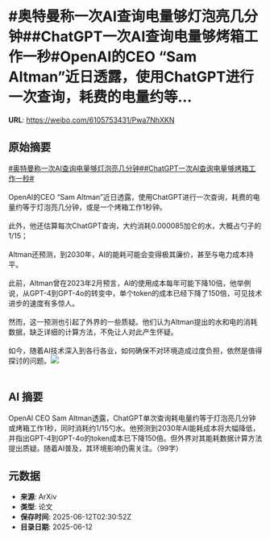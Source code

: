 # #奥特曼称一次AI查询电量够灯泡亮几分钟##ChatGPT一次AI查询电量够烤箱工作一秒#OpenAI的CEO “Sam Altman”近日透露，使用ChatGPT进行一次查询，耗费的电量约等...

**URL**: https://weibo.com/6105753431/Pwa7NhXKN

## 原始摘要

<a href="https://m.weibo.cn/search?containerid=231522type%3D1%26t%3D10%26q%3D%23%E5%A5%A5%E7%89%B9%E6%9B%BC%E7%A7%B0%E4%B8%80%E6%AC%A1AI%E6%9F%A5%E8%AF%A2%E7%94%B5%E9%87%8F%E5%A4%9F%E7%81%AF%E6%B3%A1%E4%BA%AE%E5%87%A0%E5%88%86%E9%92%9F%23&amp;extparam=%23%E5%A5%A5%E7%89%B9%E6%9B%BC%E7%A7%B0%E4%B8%80%E6%AC%A1AI%E6%9F%A5%E8%AF%A2%E7%94%B5%E9%87%8F%E5%A4%9F%E7%81%AF%E6%B3%A1%E4%BA%AE%E5%87%A0%E5%88%86%E9%92%9F%23" data-hide=""><span class="surl-text">#奥特曼称一次AI查询电量够灯泡亮几分钟#</span></a><a href="https://m.weibo.cn/search?containerid=231522type%3D1%26t%3D10%26q%3D%23ChatGPT%E4%B8%80%E6%AC%A1AI%E6%9F%A5%E8%AF%A2%E7%94%B5%E9%87%8F%E5%A4%9F%E7%83%A4%E7%AE%B1%E5%B7%A5%E4%BD%9C%E4%B8%80%E7%A7%92%23&amp;extparam=%23ChatGPT%E4%B8%80%E6%AC%A1AI%E6%9F%A5%E8%AF%A2%E7%94%B5%E9%87%8F%E5%A4%9F%E7%83%A4%E7%AE%B1%E5%B7%A5%E4%BD%9C%E4%B8%80%E7%A7%92%23" data-hide=""><span class="surl-text">#ChatGPT一次AI查询电量够烤箱工作一秒#</span></a><br><br>OpenAI的CEO “Sam Altman”近日透露，使用ChatGPT进行一次查询，耗费的电量约等于灯泡亮几分钟，或是一个烤箱工作1秒钟。<br><br>此外，他还估算每次ChatGPT查询，大约消耗0.000085加仑的水，大概占勺子的1/15；<br><br>Altman还预测，到2030年，AI的能耗可能会变得极其廉价，甚至与电力成本持平。<br><br>此前，Altman曾在2023年2月预言，AI的使用成本每年可能下降10倍，他举例说，从GPT-4到GPT-4o的转变中，单个token的成本已经下降了150倍，可见技术进步的速度有多惊人。<br><br>然而，这一预测也引起了外界的一些质疑。他们认为Altman提出的水和电的消耗数据，缺乏详细的计算方法，不免让人对此产生怀疑。<br><br>如今，随着AI技术深入到各行各业，如何确保不对环境造成过度负担，依然是值得探讨的问题。<img style="" src="https://tvax4.sinaimg.cn/large/006Fd7o3gy1i2cbmtk57nj31jk14xe12.jpg" referrerpolicy="no-referrer"><br><br>

## AI 摘要

OpenAI CEO Sam Altman透露，ChatGPT单次查询耗电量约等于灯泡亮几分钟或烤箱工作1秒，同时消耗约1/15勺水。他预测到2030年AI能耗成本将大幅降低，并指出GPT-4到GPT-4o的token成本已下降150倍。但外界对其能耗数据计算方法提出质疑。随着AI普及，其环境影响仍需关注。（99字）

## 元数据

- **来源**: ArXiv
- **类型**: 论文
- **保存时间**: 2025-06-12T02:30:52Z
- **目录日期**: 2025-06-12

